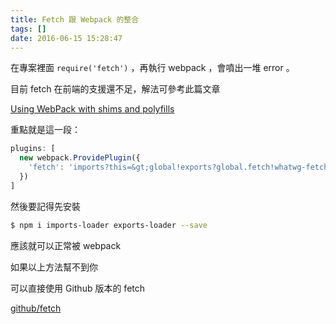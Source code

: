 ```yaml
---
title: Fetch 跟 Webpack 的整合
tags: []
date: 2016-06-15 15:28:47
---
```


在專案裡面 `require('fetch')` ，再執行 webpack ，會噴出一堆 error 。

目前 fetch 在前端的支援還不足，解法可參考此篇文章

[Using WebPack with shims and polyfills](http://mts.io/2015/04/08/webpack-shims-polyfills/)

重點就是這一段：

```javascript
plugins: [
  new webpack.ProvidePlugin({
    'fetch': 'imports?this=&gt;global!exports?global.fetch!whatwg-fetch'
  })
]
```

然後要記得先安裝

```bash
$ npm i imports-loader exports-loader --save
```

應該就可以正常被 webpack

如果以上方法幫不到你

可以直接使用 Github 版本的 fetch

[github/fetch](https://github.com/github/fetch)

